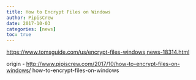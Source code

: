 ```yaml
---
title: How to Encrypt Files on Windows
author: PipisCrew
date: 2017-10-03
categories: [news]
toc: true
---
```


https://www.tomsguide.com/us/encrypt-files-windows,news-18314.html

origin - http://www.pipiscrew.com/2017/10/how-to-encrypt-files-on-windows/ how-to-encrypt-files-on-windows